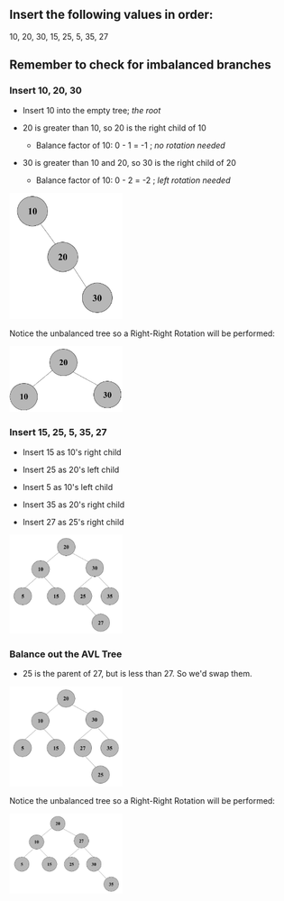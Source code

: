## Insert the following values in order:
10, 20, 30, 15, 25, 5, 35, 27

 **Remember to check for imbalanced branches** 
------------------------------------------------------------------------------------
### Insert 10, 20, 30

- Insert 10 into the empty tree; *the root*

- 20 is greater than 10, so 20 is the right child of 10 

  - Balance factor of 10: 0 - 1 = -1 ; *no rotation needed*

- 30 is greater than 10 and 20, so 30 is the right child of 20

  - Balance factor of 10: 0 - 2 = -2 ; *left rotation needed*

<img src= "./images/set11.png" width="200">

Notice the unbalanced tree so a Right-Right Rotation will be performed:

<img src= "./images/set12.png" width="200">

### Insert 15, 25, 5, 35, 27

- Insert 15 as 10's right child

- Insert 25 as 20's left child

- Insert 5 as 10's left child

- Insert 35 as 20's right child

- Insert 27 as 25's right child

<img src= "./images/set13.png" width="200">

### Balance out the AVL Tree

- 25 is the parent of 27, but is less than 27. So we'd swap them. 

<img src= "./images/set14.png" width="200">

Notice the unbalanced tree so a Right-Right Rotation will be performed:

<img src= "./images/set15.png" width="200">

